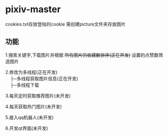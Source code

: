 # pixiv-master

cookies.txt存放登陆的cookie
需创建picture文件夹存放图片

## 功能

1.搜索关键字,下载图片并根据 ~~所有图片的收藏数排序(正在开发)~~ 设置的点赞数筛选图片

2.修改为多线程(正在开发)  
&nbsp;&nbsp;&nbsp;&nbsp;├─多线程获取图片信息(正在开发)  
&nbsp;&nbsp;&nbsp;&nbsp;├─多线程下载  

3.每天定时获取推荐图片(未开发)

4.每天获取热门图片(未开发)

5.接入qq机器人(未开发)

6.开发qt界面(未开发)
